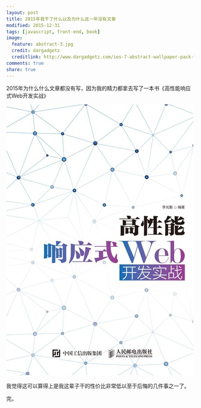 ```yaml
---
layout: post
title: 2015年我干了什么以及为什么这一年没有文章
modified: 2015-12-31
tags: [javascript, front-end, book]
image:
  feature: abstract-3.jpg
  credit: dargadgetz
  creditlink: http://www.dargadgetz.com/ios-7-abstract-wallpaper-pack-for-iphone-5-and-ipod-touch-retina/
comments: true
share: true
---
```


2015年为什么什么文章都没有写，因为我的精力都拿去写了一本书《高性能响应式Web开发实战》

![book_cover](../images/book/cover.jpg)

我觉得这可以算得上是我这辈子干的性价比非常低以至于后悔的几件事之一了。

完。